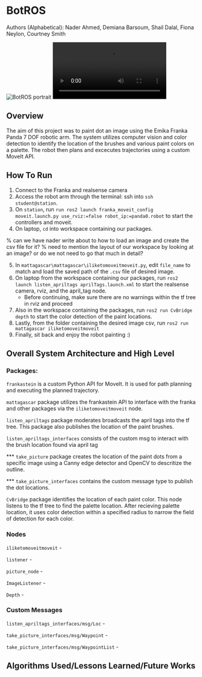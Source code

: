 # BotROS 
Authors (Alphabetical): Nader Ahmed, Demiana Barsoum, Shail Dalal, Fiona Neylon, Courtney Smith

<image src="https://github.com/ME495-EmbeddedSystems/final-project-Group5/assets/144190404/a1c4235a-0d14-4e28-bbcc-6728754631ef" title="BotROS portrait"/>

<video src="https://github.com/ME495-EmbeddedSystems/final-project-Group5/assets/144190404/b2075725-eae9-4ce6-a66d-7d366f441078" title="BotROS at work" >
</video>

## Overview
The aim of this project was to paint dot an image using the Emika Franka Panda 7 DOF robotic arm. The system utilizes computer vision and color detection to identify the location of the brushes and various paint colors on a palette. The robot then plans and excecutes trajectories using a custom MoveIt API. 

## How To Run
1. Connect to the Franka and realsense camera
2. Access the robot arm through the terminal: ssh into `ssh student@station`.
3. On `station`, run `run ros2 launch franka_moveit_config moveit.launch.py use_rviz:=false robot_ip:=panda0.robot` to start the controllers and moveit.
4. On laptop, `cd` into workspace containing our packages.

% can we have nader write about to how to load an image and create the csv file for it?
% need to mention the layout of our workspace by looking at an image? or do we not need to go that much in detail?

5. In `mattagascar\mattagascar\iliketomoveitmoveit.py`, edit `file_name` to match and load the saved path of the `.csv` file of desired image. 
6. On laptop from the workspace containing our packages, run `ros2 launch listen_apriltags aprilTags.launch.xml` to start the realsense camera, rviz, and the april_tag node.
    - Before continuing, make sure there are no warnings within the tf tree in rviz and proceed
7. Also in the workspace containing the packages, run `ros2 run CvBridge depth` to start the color detection of the paint locations.  
8. Lastly, from the folder containing the desired image csv, run `ros2 run mattagascar iliketomoveitmoveit`
9. Finally, sit back and enjoy the robot painting :)

## Overall System Architecture and High Level 
### Packages:

`frankastein` is a custom Python API for MoveIt. It is used for path planning and executing the planned trajectory. 

`mattagascar` package utilizes the frankastein API to interface with the franka and other packages via the `iliketomoveitmoveit` node.

`listen_apriltags` package moderates broadcasts the april tags into the tf tree. This package also publishes the location of the paint brushes.

`listen_apriltags_interfaces` consists of the custom msg to interact with the brush location found via april tag

*** `take_picture` package creates the location of the paint dots from a specific image using a Canny edge detector and OpenCV to descritize the outline.

*** `take_picture_interfaces` contains the custom message type to publish the dot locations.

`CvBridge` package identifies the location of each paint color. This node listens to the tf tree to find the palette location. After recieving palette location, it uses color detection within a specified radius to narrow the field of detection for each color.

### Nodes

`iliketomoveitmoveit` - 

`listener` - 

`picture_node` - 

`ImageListener` -

`Depth` - 

### Custom Messages

`listen_apriltags_interfaces/msg/Loc` - 

`take_picture_interfaces/msg/Waypoint` -

`take_picture_interfaces/msg/WaypointList` -


## Algorithms Used/Lessons Learned/Future Works





